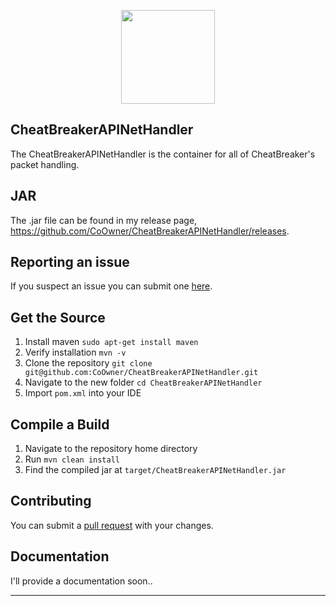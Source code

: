 
<p align="center">
    <img src="http://hyzeria.com/LunarBreaker.png" width="150" height="150"/>
</p>

## CheatBreakerAPINetHandler

The CheatBreakerAPINetHandler is the container for all of CheatBreaker's packet handling.

## JAR

The .jar file can be found in my release page, https://github.com/CoOwner/CheatBreakerAPINetHandler/releases.

## Reporting an issue

If you suspect an issue you can submit one [here](https://github.com/CoOwner/CheatBreakerAPINetHandler/issues).

## Get the Source

1. Install maven `sudo apt-get install maven`
2. Verify installation `mvn -v`
3. Clone the repository `git clone git@github.com:CoOwner/CheatBreakerAPINetHandler.git`
4. Navigate to the new folder `cd CheatBreakerAPINetHandler`
5. Import `pom.xml` into your IDE

## Compile a Build

1. Navigate to the repository home directory
2. Run `mvn clean install`
3. Find the compiled jar at `target/CheatBreakerAPINetHandler.jar`

## Contributing

You can submit a [pull request](https://github.com/CoOwner/CheatBreakerAPINetHandler/pulls) with your changes.

## Documentation

I'll provide a documentation soon..

---
